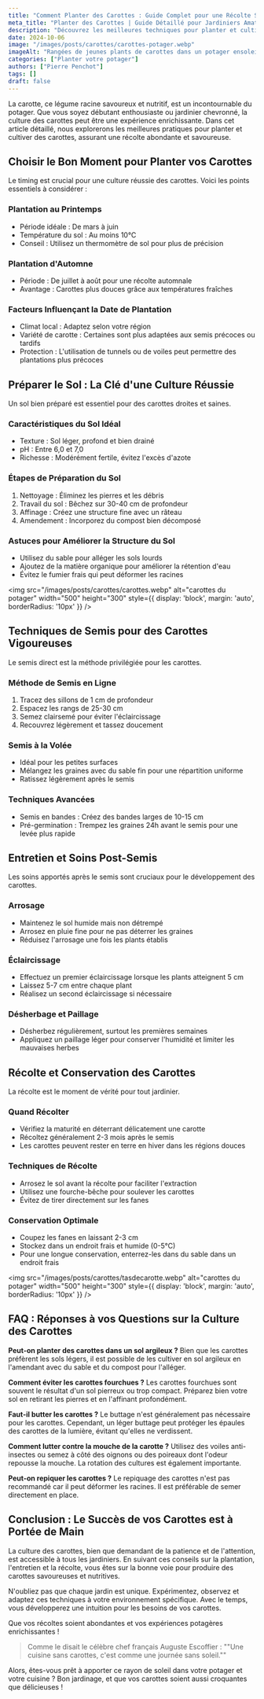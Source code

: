 ```yaml
---
title: "Comment Planter des Carottes : Guide Complet pour une Récolte Savoureuse"
meta_title: "Planter des Carottes | Guide Détaillé pour Jardiniers Amateurs et Experts"
description: "Découvrez les meilleures techniques pour planter et cultiver des carottes. Des conseils d'expert pour une récolte abondante, de la préparation du sol à la récolte."
date: 2024-10-06
image: "/images/posts/carottes/carottes-potager.webp"
imageAlt: "Rangées de jeunes plants de carottes dans un potager ensoleillé"
categories: ["Planter votre potager"]
authors: ["Pierre Penchot"]
tags: []
draft: false
---
```


La carotte, ce légume racine savoureux et nutritif, est un incontournable du potager. Que vous soyez débutant enthousiaste ou jardinier chevronné, la culture des carottes peut être une expérience enrichissante. Dans cet article détaillé, nous explorerons les meilleures pratiques pour planter et cultiver des carottes, assurant une récolte abondante et savoureuse.

## Choisir le Bon Moment pour Planter vos Carottes

Le timing est crucial pour une culture réussie des carottes. Voici les points essentiels à considérer :

### Plantation au Printemps

- Période idéale : De mars à juin
- Température du sol : Au moins 10°C
- Conseil : Utilisez un thermomètre de sol pour plus de précision

### Plantation d'Automne

- Période : De juillet à août pour une récolte automnale
- Avantage : Carottes plus douces grâce aux températures fraîches

### Facteurs Influençant la Date de Plantation

- Climat local : Adaptez selon votre région
- Variété de carotte : Certaines sont plus adaptées aux semis précoces ou tardifs
- Protection : L'utilisation de tunnels ou de voiles peut permettre des plantations plus précoces

## Préparer le Sol : La Clé d'une Culture Réussie

Un sol bien préparé est essentiel pour des carottes droites et saines.

### Caractéristiques du Sol Idéal

- Texture : Sol léger, profond et bien drainé
- pH : Entre 6,0 et 7,0
- Richesse : Modérément fertile, évitez l'excès d'azote

### Étapes de Préparation du Sol

1. Nettoyage : Éliminez les pierres et les débris
2. Travail du sol : Bêchez sur 30-40 cm de profondeur
3. Affinage : Créez une structure fine avec un râteau
4. Amendement : Incorporez du compost bien décomposé

### Astuces pour Améliorer la Structure du Sol

- Utilisez du sable pour alléger les sols lourds
- Ajoutez de la matière organique pour améliorer la rétention d'eau
- Évitez le fumier frais qui peut déformer les racines

<img src="/images/posts/carottes/carottes.webp" alt="carottes du potager" width="500" height="300" style={{ display: 'block', margin: 'auto', borderRadius: '10px' }} />

## Techniques de Semis pour des Carottes Vigoureuses

Le semis direct est la méthode privilégiée pour les carottes.

### Méthode de Semis en Ligne

1. Tracez des sillons de 1 cm de profondeur
2. Espacez les rangs de 25-30 cm
3. Semez clairsemé pour éviter l'éclaircissage
4. Recouvrez légèrement et tassez doucement

### Semis à la Volée

- Idéal pour les petites surfaces
- Mélangez les graines avec du sable fin pour une répartition uniforme
- Ratissez légèrement après le semis

### Techniques Avancées

- Semis en bandes : Créez des bandes larges de 10-15 cm
- Pré-germination : Trempez les graines 24h avant le semis pour une levée plus rapide

## Entretien et Soins Post-Semis

Les soins apportés après le semis sont cruciaux pour le développement des carottes.

### Arrosage

- Maintenez le sol humide mais non détrempé
- Arrosez en pluie fine pour ne pas déterrer les graines
- Réduisez l'arrosage une fois les plants établis

### Éclaircissage

- Effectuez un premier éclaircissage lorsque les plants atteignent 5 cm
- Laissez 5-7 cm entre chaque plant
- Réalisez un second éclaircissage si nécessaire

### Désherbage et Paillage

- Désherbez régulièrement, surtout les premières semaines
- Appliquez un paillage léger pour conserver l'humidité et limiter les mauvaises herbes

## Récolte et Conservation des Carottes

La récolte est le moment de vérité pour tout jardinier.

### Quand Récolter

- Vérifiez la maturité en déterrant délicatement une carotte
- Récoltez généralement 2-3 mois après le semis
- Les carottes peuvent rester en terre en hiver dans les régions douces

### Techniques de Récolte

- Arrosez le sol avant la récolte pour faciliter l'extraction
- Utilisez une fourche-bêche pour soulever les carottes
- Évitez de tirer directement sur les fanes

### Conservation Optimale

- Coupez les fanes en laissant 2-3 cm
- Stockez dans un endroit frais et humide (0-5°C)
- Pour une longue conservation, enterrez-les dans du sable dans un endroit frais

<img src="/images/posts/carottes/tasdecarotte.webp" alt="carottes du potager" width="500" height="300" style={{ display: 'block', margin: 'auto', borderRadius: '10px' }} />

## FAQ : Réponses à vos Questions sur la Culture des Carottes

**Peut-on planter des carottes dans un sol argileux ?**
Bien que les carottes préfèrent les sols légers, il est possible de les cultiver en sol argileux en l'amendant avec du sable et du compost pour l'alléger.

**Comment éviter les carottes fourchues ?**
Les carottes fourchues sont souvent le résultat d'un sol pierreux ou trop compact. Préparez bien votre sol en retirant les pierres et en l'affinant profondément.

**Faut-il butter les carottes ?**
Le buttage n'est généralement pas nécessaire pour les carottes. Cependant, un léger buttage peut protéger les épaules des carottes de la lumière, évitant qu'elles ne verdissent.

**Comment lutter contre la mouche de la carotte ?**
Utilisez des voiles anti-insectes ou semez à côté des oignons ou des poireaux dont l'odeur repousse la mouche. La rotation des cultures est également importante.

**Peut-on repiquer les carottes ?**
Le repiquage des carottes n'est pas recommandé car il peut déformer les racines. Il est préférable de semer directement en place.

## Conclusion : Le Succès de vos Carottes est à Portée de Main

La culture des carottes, bien que demandant de la patience et de l'attention, est accessible à tous les jardiniers. En suivant ces conseils sur la plantation, l'entretien et la récolte, vous êtes sur la bonne voie pour produire des carottes savoureuses et nutritives.

N'oubliez pas que chaque jardin est unique. Expérimentez, observez et adaptez ces techniques à votre environnement spécifique. Avec le temps, vous développerez une intuition pour les besoins de vos carottes.

Que vos récoltes soient abondantes et vos expériences potagères enrichissantes ! 

>Comme le disait le célèbre chef français Auguste Escoffier : ""Une cuisine sans carottes, c'est comme une journée sans soleil."" 

Alors, êtes-vous prêt à apporter ce rayon de soleil dans votre potager et votre cuisine ? Bon jardinage, et que vos carottes soient aussi croquantes que délicieuses !
